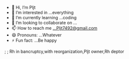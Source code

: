 - 👋 Hi, I’m Pljt
- 👀 I’m interested in ...everything
- 🌱 I’m currently learning ...coding
- 💞️ I’m looking to collaborate on ...
- 📫 How to reach me ...Pljt7492@gmail.com
- 😄 Pronouns: ...Whatever
- ⚡ Fun fact: ...Be happy

<!---
pljtav/pljtav is a ✨ special ✨ repository because its `README.md` (this file) appears on your GitHub profile.
You can click the Preview link to take a look at your changes.
--->
<html>;
<head>;
<text>Rh in bancruptcy,with reorganization,Pljt owner,Rh deptor
